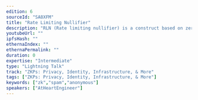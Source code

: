 ```yaml
---
edition: 6
sourceId: "SA8XFM"
title: "Rate Limiting Nullifier"
description: "RLN (Rate limiting nullifier) is a construct based on zero-knowledge proofs that enable spam prevention mechanisms for decentralized, anonymous environments."
youtubeUrl: ""
ipfsHash: ""
ethernaIndex: ""
ethernaPermalink: ""
duration: 0
expertise: "Intermediate"
type: "Lightning Talk"
track: "ZKPs: Privacy, Identity, Infrastructure, & More"
tags: ["ZKPs: Privacy, Identity, Infrastructure, & More"]
keywords: ["zk","spam","anonymous"]
speakers: ["AtHeartEngineer"]
---
```

